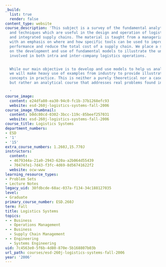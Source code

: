 ```yaml
---
_build:
  list: true
  render: false
content_type: website
course_description: 'This subject is a survey of the fundamental analytic tools, approaches,
  and techniques which are useful in the design and operation of logistics systems
  and integrated supply chains. The material is taught from a managerial perspective,
  with an emphasis on where and how specific tools can be used to improve the overall
  performance and reduce the total cost of a supply chain. We place a strong emphasis
  on the development and use of fundamental models to illustrate the underlying concepts
  involved in both intra and inter-company logistics operations.


  While our main objective is to develop and use models to help us analyze these situations,
  we will make heavy use of examples from industry to provide illustrations of the
  concepts in practice. This is neither a purely theoretical nor a case study course,
  but rather an analytical course that addresses real problems found in practice.

  '
course_image:
  content: e24dfa80-ea30-94c0-fc1b-37b1268efc93
  website: esd-260j-logistics-systems-fall-2006
course_image_thumbnail:
  content: b0dc80cd-0302-3bcc-119c-85beef257031
  website: esd-260j-logistics-systems-fall-2006
course_title: Logistics Systems
department_numbers:
- ESD
- '1'
- '15'
extra_course_numbers: 1.260J,15.770J
instructors:
  content:
  - 4679344a-21a9-2943-620a-a2b064d55439
  - 70474fe1-7d43-f3fc-4d69-8d56741622f2
  website: ocw-www
learning_resource_types:
- Problem Sets
- Lecture Notes
legacy_uid: 38fdbcde-68ac-037a-f134-34c188127035
level:
- Graduate
primary_course_number: ESD.260J
term: Fall
title: Logistics Systems
topics:
- - Business
  - Operations Management
- - Business
  - Supply Chain Management
- - Engineering
  - Systems Engineering
uid: 7c4563e0-5f6b-4d80-870e-5b168807b03b
url_path: courses/esd-260j-logistics-systems-fall-2006
year: '2006'
---
```

